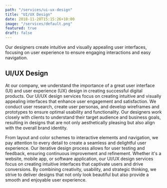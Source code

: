 ```yaml
---
path: "/services/ui-ux-design"
title: "UI/UX Design"
date: 2018-11-28T15:15:26+10:00
image: "/services/default.png"
featured: true
draft: false
---
```


Our designers create intuitive and visually appealing user interfaces, focusing on user experience to ensure engaging interactions and easy navigation.

## UI/UX Design

At our company, we understand the importance of a great user interface (UI) and user experience (UX) design in creating successful digital products. Our UI/UX design services focus on creating intuitive and visually appealing interfaces that enhance user engagement and satisfaction. We conduct user research, create user personas, and develop wireframes and prototypes to ensure optimal usability and functionality. Our designers work closely with clients to understand their target audience and business goals, resulting in designs that are not only aesthetically pleasing but also align with the overall brand identity.

From layout and color schemes to interactive elements and navigation, we pay attention to every detail to create a seamless and delightful user experience. Our iterative design process allows for user testing and feedback, ensuring continuous improvement and refinement. Whether it's a website, mobile app, or software application, our UI/UX design services focus on creating intuitive interfaces that captivate users and drive conversions. By combining creativity, usability, and strategic thinking, we strive to deliver designs that not only look beautiful but also provide a smooth and enjoyable user experience.
